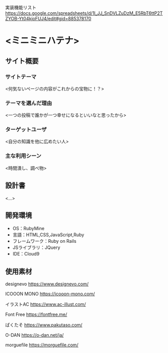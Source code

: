 実装機能リスト https://docs.google.com/spreadsheets/d/1l_JJ_SnDVLZuDzM_E5RbT6ttP2TZYOB-Yt04kjoFUJ4/edit#gid=885378170

# <ミニミニハテナ>

## サイト概要
### サイトテーマ
<何気ないページの内容がこれからの宝物に！？>

### テーマを選んだ理由
<一つの投稿で誰かが一つ幸せになるといいなと思ったから>

### ターゲットユーザ
<自分の知識を他に広めたい人>

### 主な利用シーン
<時間潰し、調べ物>

## 設計書
<...>

## 開発環境
- OS：RubyMine
- 言語：HTML,CSS,JavaScript,Ruby
- フレームワーク：Ruby on Rails
- JSライブラリ：JQuery
- IDE：Cloud9

## 使用素材
designevo https://www.designevo.com/

ICOOON MONO https://icooon-mono.com/

イラストAC https://www.ac-illust.com/

Font Free https://fontfree.me/

ぱくたそ https://www.pakutaso.com/

O-DAN https://o-dan.net/ja/

morguefile https://morguefile.com/
